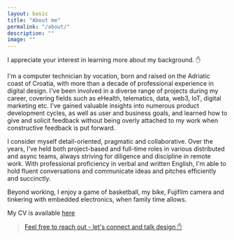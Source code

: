 ```yaml
---
layout: basic
title: "About me"
permalink: "/about/"
description: ""
image: ""
---
```


I appreciate your interest in learning more about my background. ✋

I'm a computer technician by vocation, born and raised on the Adriatic coast of Croatia, with more than a decade of professional experience in digital design. I've been involved in a diverse range of projects during my career, covering fields such as eHealth, telematics, data, web3, IoT, digital marketing etc. I've gained valuable insights into numerous product development cycles, as well as user and business goals, and learned how to give and solicit feedback without being overly attached to my work when constructive feedback is put forward.

I consider myself detail-oriented, pragmatic and collaborative. Over the years, I've held both project-based and full-time roles in various distributed and async teams, always striving for diligence and discipline in remote work. With professional proficiency in verbal and written English, I'm able to hold fluent conversations and communicate ideas and pitches efficiently and succinctly.

Beyond working, I enjoy a game of basketball, my bike, Fujifilm camera and tinkering with embedded electronics, when family time allows.

My CV is available <a href="https://tomislavmavrovic.com/TomMavCV.pdf" target="_blank">here</a>

> [Feel free to reach out - let's connect and talk design ✋](/contact)



<br>